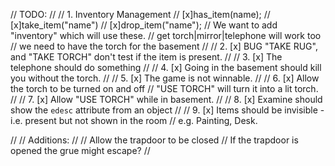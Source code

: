 // TODO:
//
// 1. Inventory Management
//  [x]has_item(name);
//  [x]take_item("name")
//  [x]drop_item("name");
//    We want to add "inventory" which will use these.
//    get torch|mirror|telephone will work too
//    we need to have the torch for the basement
//
// 2. [x] BUG "TAKE RUG", and "TAKE TORCH" don't test if the item is present.
//
// 3. [x] The telephone should do something
//
// 4. [x] Going in the basement should kill you without the torch.
//
// 5. [x] The game is not winnable.
//
// 6. [x] Allow the torch to be turned on and off
//        "USE TORCH" will turn it into a lit torch.
//
// 7. [x] Allow "USE TORCH" while in basement.
//
// 8. [x] Examine should show the `edesc` attribute from an object
//
// 9. [x] Items should be invisible - i.e. present but not shown in the room
//        e.g. Painting, Desk.

//
// Additions:
//
//   Allow the trapdoor to be closed
//     If the trapdoor is opened the grue might escape?
//
